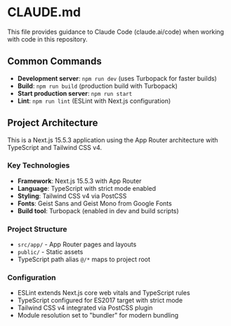 # CLAUDE.md

This file provides guidance to Claude Code (claude.ai/code) when working with code in this repository.

## Common Commands

- **Development server**: `npm run dev` (uses Turbopack for faster builds)
- **Build**: `npm run build` (production build with Turbopack)
- **Start production server**: `npm run start`
- **Lint**: `npm run lint` (ESLint with Next.js configuration)

## Project Architecture

This is a Next.js 15.5.3 application using the App Router architecture with TypeScript and Tailwind CSS v4.

### Key Technologies
- **Framework**: Next.js 15.5.3 with App Router
- **Language**: TypeScript with strict mode enabled
- **Styling**: Tailwind CSS v4 via PostCSS
- **Fonts**: Geist Sans and Geist Mono from Google Fonts
- **Build tool**: Turbopack (enabled in dev and build scripts)

### Project Structure
- `src/app/` - App Router pages and layouts
- `public/` - Static assets
- TypeScript path alias `@/*` maps to project root

### Configuration
- ESLint extends Next.js core web vitals and TypeScript rules
- TypeScript configured for ES2017 target with strict mode
- Tailwind CSS v4 integrated via PostCSS plugin
- Module resolution set to "bundler" for modern bundling
